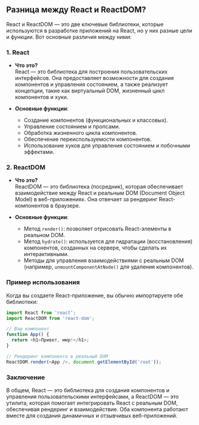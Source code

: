 ## Разница между React и ReactDOM?

React и ReactDOM — это две ключевые библиотеки, которые используются в разработке приложений на React, но у них разные цели и функции. Вот основные различия между ними:

### 1. React

- **Что это?**  
  React — это библиотека для построения пользовательских интерфейсов. Она предоставляет возможности для создания компонентов и управления состоянием, а также реализует концепции, такие как виртуальный DOM, жизненный цикл компонентов и хуки.

- **Основные функции**:  
  - Создание компонентов (функциональных и классовых).
  - Управление состоянием и пропсами.
  - Обработка жизненного цикла компонентов.
  - Обеспечение переиспользуемости компонентов.
  - Использование хуков для управления состоянием и побочными эффектами.

### 2. ReactDOM

- **Что это?**  
  ReactDOM — это библиотека (посредник), которая обеспечивает взаимодействие между React и реальным DOM (Document Object Model) в веб-приложениях. Она отвечает за рендеринг React-компонентов в браузере.

- **Основные функции**:  
  - Метод `render()`: позволяет отрисовать React-элементы в реальном DOM.
  - Метод `hydrate()`: используется для гидратации (восстановления) компонентов, созданных на сервере, чтобы сделать их интерактивными.
  - Методы для управления взаимодействиями с реальным DOM (например, `unmountComponentAtNode()` для удаления компонентов).

### Пример использования

Когда вы создаете React-приложение, вы обычно импортируете обе библиотеки:

```javascript
import React from 'react';
import ReactDOM from 'react-dom';

// Ваш компонент
function App() {
  return <h1>Привет, мир!</h1>;
}

// Рендеринг компонента в реальный DOM
ReactDOM.render(<App />, document.getElementById('root'));
```

### Заключение

В общем, React — это библиотека для создания компонентов и управления пользовательскими интерфейсами, а ReactDOM — это утилита, которая помогает интегрировать React с реальным DOM, обеспечивая рендеринг и взаимодействие. Оба компонента работают вместе для создания динамичных и отзывчивых веб-приложений.